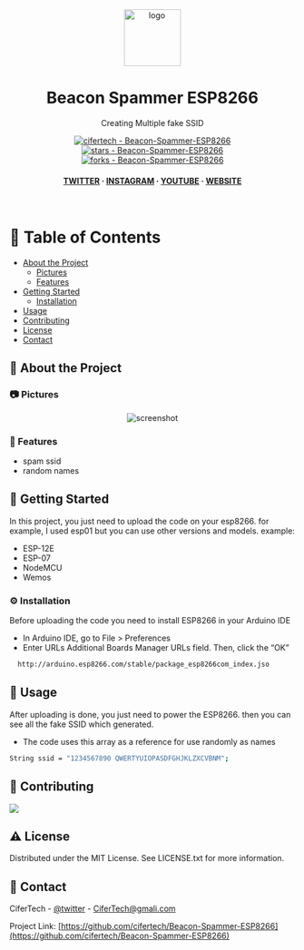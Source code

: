 <div align="center">

  <img src="https://media.graphassets.com/tykLwAfvS72APn0KvSkK" alt="logo" width="100" height="auto" />
  <h1>Beacon Spammer ESP8266</h1>
  
  <p>
    Creating Multiple fake SSID
  </p>
  
  
<!-- Badges -->

<p>
<a href="https://github.com/cifertech/Beacon-Spammer-ESP8266" title="Go to GitHub repo"><img src="https://img.shields.io/static/v1?label=cifertech&message=Beacon-Spammer-ESP8266&color=white&logo=github" alt="cifertech - Beacon-Spammer-ESP8266"></a>
<a href="https://github.com/cifertech/Beacon-Spammer-ESP8266"><img src="https://img.shields.io/github/stars/cifertech/Beacon-Spammer-ESP8266?style=social" alt="stars - Beacon-Spammer-ESP8266"></a>
<a href="https://github.com/cifertech/Beacon-Spammer-ESP8266"><img src="https://img.shields.io/github/forks/cifertech/Beacon-Spammer-ESP8266?style=social" alt="forks - Beacon-Spammer-ESP8266"></a>
</p>
   
<h4>
    <a href="https://twitter.com/cifertech1">TWITTER</a>
  <span> · </span>
    <a href="https://www.instagram.com/cifertech/">INSTAGRAM</a>
  <span> · </span>
    <a href="https://www.youtube.com/c/cifertech">YOUTUBE</a>
  <span> · </span>
    <a href="https://cifertech.net/">WEBSITE</a>
  </h4>
</div>

<br />

<!-- Table of Contents -->
# :notebook_with_decorative_cover: Table of Contents

- [About the Project](#star2-about-the-project)
  * [Pictures](#camera-Pictures)
  * [Features](#dart-features)
- [Getting Started](#toolbox-getting-started)
  * [Installation](#gear-installation)
- [Usage](#eyes-usage)
- [Contributing](#wave-contributing)
- [License](#warning-license)
- [Contact](#handshake-contact)

  

<!-- About the Project -->
## :star2: About the Project


<!-- Pictures -->
### :camera: Pictures

<div align="center"> 
  <img src="https://user-images.githubusercontent.com/62047147/195859107-a26be720-9e1a-44a8-bb3e-5285e2a84ee6.jpg" alt="screenshot" />
</div>


<!-- Features -->
### :dart: Features

- spam ssid 
- random names

<!-- Getting Started -->
## 	:toolbox: Getting Started

In this project, you just need to upload the code on your esp8266. for example, I used esp01 but you can use other versions and models. example:
- ESP-12E
- ESP-07
- NodeMCU
- Wemos


<!-- Installation -->
### :gear: Installation

Before uploading the code you need to install ESP8266 in your Arduino IDE
- In Arduino IDE, go to File > Preferences
- Enter URLs Additional Boards Manager URLs field. Then, click the “OK”

```bash
  http://arduino.esp8266.com/stable/package_esp8266com_index.jso
```
   
   
<!-- Usage -->
## :eyes: Usage

After uploading is done, you just need to power the ESP8266. then you can see all the fake SSID which generated.

- The code uses this array as a reference for use randomly as names

```bash
String ssid = "1234567890 QWERTYUIOPASDFGHJKLZXCVBNM";
```

<!-- Contributing -->
## :wave: Contributing

<a href="https://github.com/cifertech/Beacon-Spammer-ESP8266/graphs/contributors">
  <img src="https://contrib.rocks/image?repo=cifertech/Beacon-Spammer-ESP8266" />
</a>


<!-- License -->
## :warning: License

Distributed under the MIT License. See LICENSE.txt for more information.


<!-- Contact -->
## :handshake: Contact

CiferTech - [@twitter](https://twitter.com/cifertech1) - CiferTech@gmali.com

Project Link: [https://github.com/cifertech/Beacon-Spammer-ESP8266](https://github.com/cifertech/Beacon-Spammer-ESP8266)
